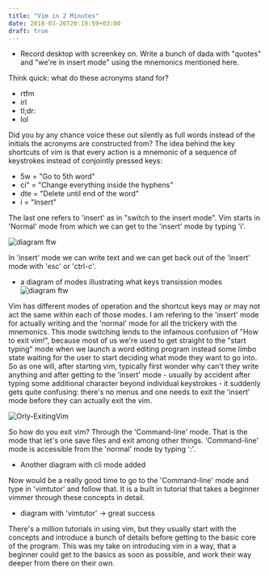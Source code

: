 ```yaml
---
title: "Vim in 2 Minutes"
date: 2018-03-26T20:19:59+03:00
draft: true
---
```


- Record desktop with screenkey on. Write a bunch of dada with "quotes" and "we're in insert mode" using the mnemonics mentioned here.

Think quick: what do these acronyms stand for?

* rtfm
* irl
* tl;dr:
* lol

Did you by any chance voice these out silently as full words instead of the initials the acronyms are constructed from? The idea behind the key shortcuts of vim is that every action is a mnemonic of a sequence of keystrokes instead of conjointly pressed keys:

* 5w  = "Go to 5th word"
* ci" = "Change everything inside the hyphens"
* dte = "Delete until end of the word"
* i   = "Insert"

The last one refers to 'insert' as in "switch to the insert mode". Vim starts in 'Normal' mode from which we can get to the 'insert' mode by typing 'i'.

![diagram ftw](/img/vim_diagram_1st_step.png)

In 'insert' mode we can write text and we can get back out of the 'insert' mode with 'esc' or 'ctrl-c'.

- a diagram of modes illustrating what keys transission modes
![diagram ftw](/img/diagram.png)


Vim has different modes of operation and the shortcut keys may or may not act the same within each of those modes. I am refering to the 'insert' mode for actually writing and the 'normal' mode for all the trickery with the mnemonics.  This mode switching lends to the infamous confusion of "How to exit vim!", because most of us we're used to get straight to the "start typing" mode when we launch a word editing program instead some limbo state waiting for the user to start deciding what mode they want to go into. So as one will, after starting vim, typically first wonder why can't they write anything and after getting to the 'insert' mode - usually by accident
 after typing some additional character beyond individual keystrokes - it suddenly gets quite confusing: there's no menus and one needs to exit the 'insert' mode before they can actually exit the vim.

![Orly-ExitingVim](https://cdn-images-1.medium.com/max/1200/1*AD1e170YTJaiUBypv1H9Ow.jpeg)

So how do you exit vim? Through the 'Command-line' mode. That is the mode that let's one save files and exit among other things. 'Command-line' mode is accessible from the 'normal' mode by typing ':'.

- Another diagram with cli mode added

Now would be a really good time to go to the 'Command-line' mode and type in 'vimtutor' and follow that. It is a built in tutorial that takes a beginner vimmer through these concepts in detail.

- diagram with 'vimtutor' -> great success

There's a million tutorials in using vim, but they usually start with the concepts and introduce a bunch of details before getting to the basic core of the program. This was my take on introducing vim in a way, that a beginner could get to the basics as soon as possible, and work their way deeper from there on their own.
